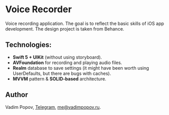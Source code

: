 # Voice Recorder
Voice recording application. The goal is to reflect the basic skills of iOS app development. The design project is taken from Behance.

## Technologies:
* **Swift 5 + UIKit** (without using storyboard).
* **AVFoundation** for recording and playing audio files.
* **Realm** database to save settings (it might have been worth using UserDefaults, but there are bugs with caches).
* **MVVM** pattern & **SOLID-based** architecture.

## Author
Vadim Popov, [Telegram](https://t.me/vadim_o_popov), me@vadimpopov.ru.
